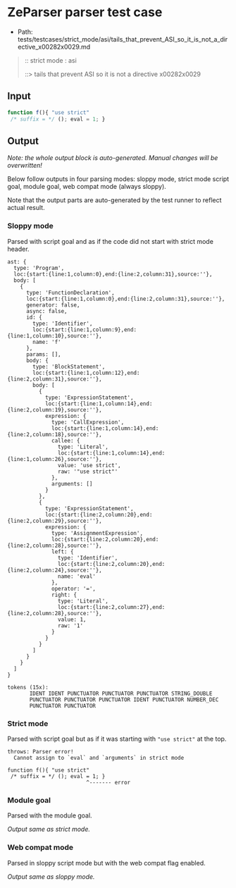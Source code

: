 # ZeParser parser test case

- Path: tests/testcases/strict_mode/asi/tails_that_prevent_ASI_so_it_is_not_a_directive_x00282x0029.md

> :: strict mode : asi
>
> ::> tails that prevent ASI so it is not a directive x00282x0029

## Input

`````js
function f(){ "use strict" 
 /* suffix = */ (); eval = 1; }
`````

## Output

_Note: the whole output block is auto-generated. Manual changes will be overwritten!_

Below follow outputs in four parsing modes: sloppy mode, strict mode script goal, module goal, web compat mode (always sloppy).

Note that the output parts are auto-generated by the test runner to reflect actual result.

### Sloppy mode

Parsed with script goal and as if the code did not start with strict mode header.

`````
ast: {
  type: 'Program',
  loc:{start:{line:1,column:0},end:{line:2,column:31},source:''},
  body: [
    {
      type: 'FunctionDeclaration',
      loc:{start:{line:1,column:0},end:{line:2,column:31},source:''},
      generator: false,
      async: false,
      id: {
        type: 'Identifier',
        loc:{start:{line:1,column:9},end:{line:1,column:10},source:''},
        name: 'f'
      },
      params: [],
      body: {
        type: 'BlockStatement',
        loc:{start:{line:1,column:12},end:{line:2,column:31},source:''},
        body: [
          {
            type: 'ExpressionStatement',
            loc:{start:{line:1,column:14},end:{line:2,column:19},source:''},
            expression: {
              type: 'CallExpression',
              loc:{start:{line:1,column:14},end:{line:2,column:18},source:''},
              callee: {
                type: 'Literal',
                loc:{start:{line:1,column:14},end:{line:1,column:26},source:''},
                value: 'use strict',
                raw: '"use strict"'
              },
              arguments: []
            }
          },
          {
            type: 'ExpressionStatement',
            loc:{start:{line:2,column:20},end:{line:2,column:29},source:''},
            expression: {
              type: 'AssignmentExpression',
              loc:{start:{line:2,column:20},end:{line:2,column:28},source:''},
              left: {
                type: 'Identifier',
                loc:{start:{line:2,column:20},end:{line:2,column:24},source:''},
                name: 'eval'
              },
              operator: '=',
              right: {
                type: 'Literal',
                loc:{start:{line:2,column:27},end:{line:2,column:28},source:''},
                value: 1,
                raw: '1'
              }
            }
          }
        ]
      }
    }
  ]
}

tokens (15x):
       IDENT IDENT PUNCTUATOR PUNCTUATOR PUNCTUATOR STRING_DOUBLE
       PUNCTUATOR PUNCTUATOR PUNCTUATOR IDENT PUNCTUATOR NUMBER_DEC
       PUNCTUATOR PUNCTUATOR
`````

### Strict mode

Parsed with script goal but as if it was starting with `"use strict"` at the top.

`````
throws: Parser error!
  Cannot assign to `eval` and `arguments` in strict mode

function f(){ "use strict"
 /* suffix = */ (); eval = 1; }
                         ^------- error
`````


### Module goal

Parsed with the module goal.

_Output same as strict mode._

### Web compat mode

Parsed in sloppy script mode but with the web compat flag enabled.

_Output same as sloppy mode._
